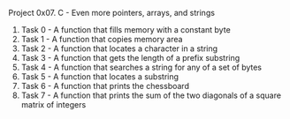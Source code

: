 Project 0x07. C - Even more pointers, arrays, and strings
1. Task 0 - A function that fills memory with a constant byte
2. Task 1 - A function that copies memory area
3. Task 2 - A function that locates a character in a string
4. Task 3 - A function that gets the length of a prefix substring
5. Task 4 - A function that searches a string for any of a set of bytes
6. Task 5 - A function that locates a substring
7. Task 6 - A function that prints the chessboard
8. Task 7 - A function that prints the sum of the two diagonals of a square matrix of integers